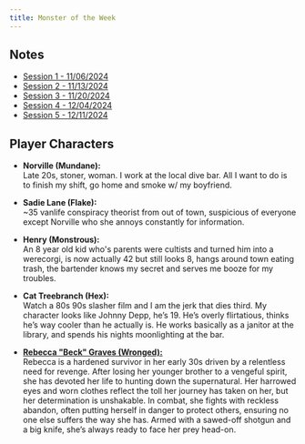```yaml
---
title: Monster of the Week
---
```

## Notes
- [Session 1 - 11/06/2024](notes/#session-1-1162024)
- [Session 2 - 11/13/2024](notes/#session-2-11132024)
- [Session 3 - 11/20/2024](notes/#session-3-11202024)
- [Session 4 - 12/04/2024](notes/#session-4-12042024)
- [Session 5 - 12/11/2024](notes/#session-5-12112024)

## Player Characters
- **Norville (Mundane):**\
  Late 20s, stoner, woman. I work at the local dive bar. All I want to do is to finish my shift, go home and smoke w/ my boyfriend.

- **Sadie Lane (Flake):**\
  ~35 vanlife conspiracy theorist from out of town, suspicious of everyone except Norville who she annoys constantly for information.

- **Henry (Monstrous):**\
  An 8 year old kid who's parents were cultists and turned him into a werecorgi, is now actually 42 but still looks 8, hangs around town eating trash, the bartender knows my secret and serves me booze for my troubles.

- **Cat Treebranch (Hex):**\
  Watch a 80s 90s slasher film and I am the jerk that dies third. My character looks like Johnny Depp, he’s 19. He’s overly flirtatious, thinks he’s way cooler than he actually is. He works basically as a janitor at the library, and spends his nights moonlighting at the bar.

- [**Rebecca "Beck" Graves (Wronged):**](player-characters/rebbeca)\
Rebecca is a hardened survivor in her early 30s driven by a relentless need for revenge. After losing her younger brother to a vengeful spirit, she has devoted her life to hunting down the supernatural. Her harrowed eyes and worn clothes reflect the toll her journey has taken on her, but her determination is unshakable. In combat, she fights with reckless abandon, often putting herself in danger to protect others, ensuring no one else suffers the way she has. Armed with a sawed-off shotgun and a big knife, she’s always ready to face her prey head-on.
